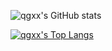 <!-- 统计卡片 -->
![qgxx's GitHub stats](https://github-readme-stats.vercel.app/api?username=qgxx&show_icons=true&theme=dracula)

<!-- 仓库 -->
<!-- [![Readme Card](https://github-readme-stats.vercel.app/api/pin/?username=qgxx&repo=github-readme-stats)](https://github.com/qgxx/github-readme-stats) -->

<!--语言-->
[![qgxx's Top Langs](https://github-readme-stats.vercel.app/api/top-langs/?username=qgxx&layout=compact)](https://github.com/qgxx/github-readme-stats)
